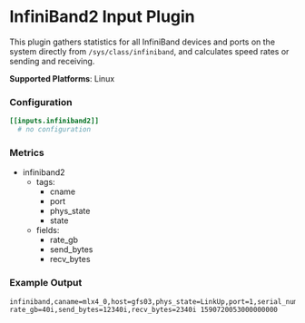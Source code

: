 # InfiniBand2 Input Plugin

This plugin gathers statistics for all InfiniBand devices and ports on the
system directly from `/sys/class/infiniband`, and calculates speed rates or sending and receiving. 

**Supported Platforms**: Linux

### Configuration

```toml
[[inputs.infiniband2]]
  # no configuration
```

### Metrics

- infiniband2
  - tags:
    - cname
    - port
    - phys_state
    - state
  - fields:
    - rate_gb
    - send_bytes
    - recv_bytes

### Example Output

```
infiniband,caname=mlx4_0,host=gfs03,phys_state=LinkUp,port=1,serial_number=DJY5232,state=ACTIVE,user=root rate_gb=40i,send_bytes=12340i,recv_bytes=2340i 1590720053000000000

```
